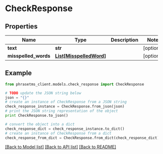 # CheckResponse

## Properties

| Name                 | Type                                          | Description | Notes      |
| -------------------- | --------------------------------------------- | ----------- | ---------- |
| **text**             | **str**                                       |             | [optional] |
| **misspelled_words** | [**List[MisspelledWord]**](MisspelledWord.md) |             | [optional] |

## Example

```python
from phrasetms_client.models.check_response import CheckResponse

# TODO update the JSON string below
json = "{}"
# create an instance of CheckResponse from a JSON string
check_response_instance = CheckResponse.from_json(json)
# print the JSON string representation of the object
print CheckResponse.to_json()

# convert the object into a dict
check_response_dict = check_response_instance.to_dict()
# create an instance of CheckResponse from a dict
check_response_from_dict = CheckResponse.from_dict(check_response_dict)
```

[[Back to Model list]](../README.md#documentation-for-models) [[Back to API list]](../README.md#documentation-for-api-endpoints) [[Back to README]](../README.md)
